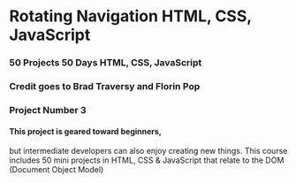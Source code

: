 # Rotating Navigation HTML, CSS, JavaScript

### 50 Projects 50 Days HTML, CSS, JavaScript

### Credit goes to Brad Traversy and Florin Pop

### Project Number 3
####  This project is geared toward beginners, 
but intermediate developers can also enjoy creating new things. 
This course includes 50 mini projects in HTML, 
CSS & JavaScript that relate to the DOM (Document Object Model)
